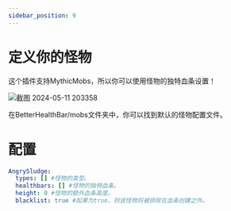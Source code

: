 ```yaml
---
sidebar_position: 9
---
```


# 定义你的怪物

这个插件支持MythicMobs，所以你可以使用怪物的独特血条设置！

![截图 2024-05-11 203358](https://github.com/toxicity188/BetterHealthBar3/assets/114675706/2489d097-b4ea-49f9-8485-a47c0e1257fc)  

在BetterHealthBar/mobs文件夹中，你可以找到默认的怪物配置文件。

# 配置
``` yaml
AngrySludge:
  types: [] #怪物的类型。
  healthbars: [] #怪物的独特血条。
  height: 0 #怪物的额外血条高度。
  blacklist: true #如果为true，则该怪物将被排除在血条创建之外。
```